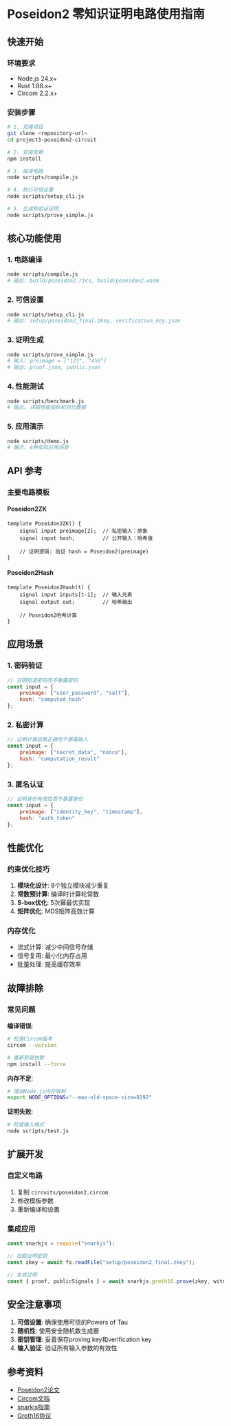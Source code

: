 ﻿# Poseidon2 零知识证明电路使用指南

## 快速开始

### 环境要求
- Node.js 24.x+
- Rust 1.88.x+
- Circom 2.2.x+

### 安装步骤

```bash
# 1. 克隆项目
git clone <repository-url>
cd project3-poseidon2-circuit

# 2. 安装依赖
npm install

# 3. 编译电路
node scripts/compile.js

# 4. 执行可信设置
node scripts/setup_cli.js

# 5. 生成和验证证明
node scripts/prove_simple.js
```

## 核心功能使用

### 1. 电路编译
```bash
node scripts/compile.js
# 输出: build/poseidon2.r1cs, build/poseidon2.wasm
```

### 2. 可信设置
```bash
node scripts/setup_cli.js
# 输出: setup/poseidon2_final.zkey, verification_key.json
```

### 3. 证明生成
```bash
node scripts/prove_simple.js
# 输入: preimage = ["123", "456"]
# 输出: proof.json, public.json
```

### 4. 性能测试
```bash
node scripts/benchmark.js
# 输出: 详细性能指标和对比数据
```

### 5. 应用演示
```bash
node scripts/demo.js
# 展示: 4种实际应用场景
```

## API 参考

### 主要电路模板

#### Poseidon2ZK
```circom
template Poseidon2ZK() {
    signal input preimage[2];  // 私密输入：原象
    signal input hash;         // 公开输入：哈希值
    
    // 证明逻辑: 验证 hash = Poseidon2(preimage)
}
```

#### Poseidon2Hash
```circom
template Poseidon2Hash(t) {
    signal input inputs[t-1];  // 输入元素
    signal output out;         // 哈希输出
    
    // Poseidon2哈希计算
}
```

## 应用场景

### 1. 密码验证
```javascript
// 证明知道密码而不暴露密码
const input = {
    preimage: ["user_password", "salt"],
    hash: "computed_hash"
};
```

### 2. 私密计算
```javascript
// 证明计算结果正确而不暴露输入
const input = {
    preimage: ["secret_data", "nonce"],
    hash: "computation_result"
};
```

### 3. 匿名认证
```javascript
// 证明身份有效性而不暴露身份
const input = {
    preimage: ["identity_key", "timestamp"],
    hash: "auth_token"
};
```

## 性能优化

### 约束优化技巧
1. **模块化设计**: 8个独立模块减少重复
2. **常数预计算**: 编译时计算轮常数
3. **S-box优化**: 5次幂最优实现
4. **矩阵优化**: MDS矩阵高效计算

### 内存优化
- 流式计算: 减少中间信号存储
- 信号复用: 最小化内存占用
- 批量处理: 提高缓存效率

## 故障排除

### 常见问题

**编译错误**:
```bash
# 检查Circom版本
circom --version

# 重新安装依赖
npm install --force
```

**内存不足**:
```bash
# 增加Node.js内存限制
export NODE_OPTIONS="--max-old-space-size=8192"
```

**证明失败**:
```bash
# 检查输入格式
node scripts/test.js
```

## 扩展开发

### 自定义电路
1. 复制 `circuits/poseidon2.circom`
2. 修改模板参数
3. 重新编译和设置

### 集成应用
```javascript
const snarkjs = require("snarkjs");

// 加载证明密钥
const zkey = await fs.readFile("setup/poseidon2_final.zkey");

// 生成证明
const { proof, publicSignals } = await snarkjs.groth16.prove(zkey, witness);
```

## 安全注意事项

1. **可信设置**: 确保使用可信的Powers of Tau
2. **随机性**: 使用安全随机数生成器
3. **密钥管理**: 妥善保存proving key和verification key
4. **输入验证**: 验证所有输入参数的有效性

## 参考资料

- [Poseidon2论文](https://eprint.iacr.org/2023/323.pdf)
- [Circom文档](https://docs.circom.io/)
- [snarkjs指南](https://github.com/iden3/snarkjs)
- [Groth16协议](https://eprint.iacr.org/2016/260.pdf)
